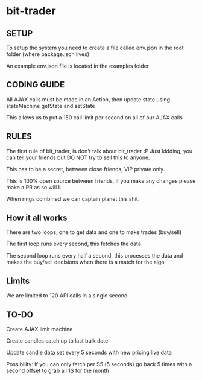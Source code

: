 # bit-trader

## SETUP

  To setup the system you need to create a file called env.json in the root folder (where package.json lives)

  An example env.json file is located in the examples folder

## CODING GUIDE

  All AJAX calls must be made in an Action, then update state using stateMachine getState and setState

  This allows us to put a 150 call limit per second on all of our AJAX calls

## RULES

  The first rule of bit_trader, is don't talk about bit_trader :P
  Just kidding, you can tell your friends but DO NOT try to sell this to anyone.

  This has to be a secret, between close friends, VIP private only.

  This is 100% open source between friends, if you make any changes please make a PR
  as so will I.

  When rings combined we can captain planet this shit.

## How it all works

  There are two loops, one to get data and one to make trades (buy/sell)

  The first loop runs every second, this fetches the data

  The second loop runs every half a second, this processes the data and makes the buy/sell
  decisions when there is a match for the algo  

## Limits

  We are limited to 120 API calls in a single second

## TO-DO

  Create AJAX limit machine

  Create candles catch up to last bulk date

  Update candle data set every 5 seconds with new pricing live data

  Possibility: If you can only fetch per S5 (5 seconds) go back 5 times with a second offset to grab all 1S for the month
